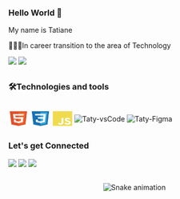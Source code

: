 ### Hello World 👋 

 My name is Tatiane
 
 👩🏻‍💻In career transition to the area of ​​Technology
 
 

 <img height="100em" src="https://github-readme-stats.vercel.app/api?username=tatyrodrigueees&show_icons=true&theme=radical"/> <img height="100em" src="https://github-readme-stats.vercel.app/api/top-langs/?username=tatyrodrigueees&layout=compact&theme=radical"/>
 
 ##
   
  ### 🛠Technologies and tools
   
  <div style="display: inline_block"><br>
  <img align="center" alt="Taty-HTML" height="30" width="40" src="https://raw.githubusercontent.com/devicons/devicon/master/icons/html5/html5-original.svg">
  <img align="center" alt="Taty-CSS" height="30" width="40" src="https://raw.githubusercontent.com/devicons/devicon/master/icons/css3/css3-original.svg">
  <img align="center" alt="Taty-Js" height="30" width="40" src="https://raw.githubusercontent.com/devicons/devicon/master/icons/javascript/javascript-plain.svg">
  <img align="center" alt="Taty-vsCode" height="30" width="40" src="https://cdn.jsdelivr.net/gh/devicons/devicon/icons/vscode/vscode-original.svg" />
  <img align="center" alt="Taty-Figma" height="30" width="40" src="https://cdn.jsdelivr.net/gh/devicons/devicon/icons/figma/figma-original.svg" />
          
  
  ##
  
  ### Let's get Connected 
  
  <div>
  <a href = "mailto:tatymrodrigueees"><img src="https://img.shields.io/badge/-Gmail-%23333?style=for-the-badge&logo=gmail&logoColor=white" target="_blank"></a>
  <a href="https://www.linkedin.com/in/tatiane-rodriguees-0897a5259/" target="_blank"><img src="https://img.shields.io/badge/-LinkedIn-%230077B5?style=for-the-badge&logo=linkedin&logoColor=white" target="_blank"></a>
  <a href="https://instagram.com/tatyrodrigueees" target="_blank"><img src="https://img.shields.io/badge/Instagram-E4405F?style=for-the-badge&logo=instagram&logoColor=white" target="_blank"></a>


##
<div align="center">

  ![Snake animation](https://github.com/danielbped/danielbped/blob/output/github-contribution-grid-snake.svg)
